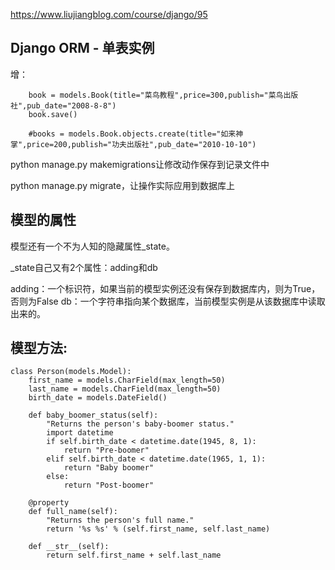 https://www.liujiangblog.com/course/django/95

## Django ORM - 单表实例
增：
```
    book = models.Book(title="菜鸟教程",price=300,publish="菜鸟出版社",pub_date="2008-8-8") 
    book.save()
    
    #books = models.Book.objects.create(title="如来神掌",price=200,publish="功夫出版社",pub_date="2010-10-10") 
```

python manage.py makemigrations让修改动作保存到记录文件中

python manage.py migrate，让操作实际应用到数据库上

## 模型的属性
模型还有一个不为人知的隐藏属性_state。

_state自己又有2个属性：adding和db

adding：一个标识符，如果当前的模型实例还没有保存到数据库内，则为True，否则为False
db：一个字符串指向某个数据库，当前模型实例是从该数据库中读取出来的。

## 模型方法:
```
class Person(models.Model):
    first_name = models.CharField(max_length=50)
    last_name = models.CharField(max_length=50)
    birth_date = models.DateField()

    def baby_boomer_status(self):
        "Returns the person's baby-boomer status."
        import datetime
        if self.birth_date < datetime.date(1945, 8, 1):
            return "Pre-boomer"
        elif self.birth_date < datetime.date(1965, 1, 1):
            return "Baby boomer"
        else:
            return "Post-boomer"

    @property
    def full_name(self):
        "Returns the person's full name."
        return '%s %s' % (self.first_name, self.last_name)
        
    def __str__(self):
        return self.first_name + self.last_name
   ```     
        



